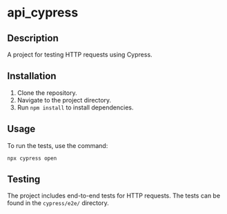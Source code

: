 # api_cypress

## Description
A project for testing HTTP requests using Cypress.

## Installation
1. Clone the repository.
2. Navigate to the project directory.
3. Run `npm install` to install dependencies.

## Usage
To run the tests, use the command:
```
npx cypress open
```

## Testing
The project includes end-to-end tests for HTTP requests. The tests can be found in the `cypress/e2e/` directory.
